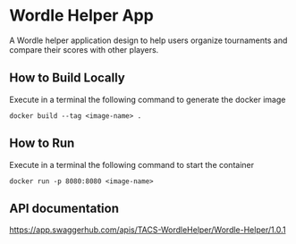 # Wordle Helper App
A Wordle helper application design to help users organize tournaments and compare their scores with other players.

## How to Build Locally
Execute in a terminal the following command to generate the docker image

``docker build --tag <image-name> .``

## How to Run
Execute in a terminal the following command to start the container

``docker run -p 8080:8080 <image-name>``

## API documentation
https://app.swaggerhub.com/apis/TACS-WordleHelper/Wordle-Helper/1.0.1
